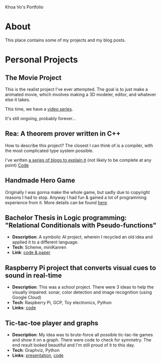 Khoa Vo's Portfolio

About
=====

This place contains some of my projects and my blog posts.

Personal Projects
=================

The Movie Project
------------------------------------

This is the realist project I've ever attempted.
The goal is to just make a animated movie,
which involves making a 3D modeler,
editor, and whatever else it takes.

This time, we have a [video series](https://www.youtube.com/playlist?list=PLY1DPYcN0cerZJHNUGYHlAjX1UCGa5i8k).

It's still ongoing, probably forever...

Rea: A theorem prover written in C++
------------------------------------

How to describe this project?
The closest I can think of is a compiler, with the most complicated type system possible.

I've written [a series of blogs to explain it](https://lackhoa.github.io/2023/06/09/rea-1.html) (not likely to be complete at any point)
[Code](https://github.com/lackhoa/rea-engine)

Handmade Hero Game
-------------------------------------------------------------------------------------

Originally I was gonna make the whole game, but sadly due to copyright reasons I had to stop.
Anyway I had fun & gained a lot of programming experience from it.
More details can be found
[here](https://lackhoa.github.io/2022/08/21/handmade-hero-learning-summary.html).

Bachelor Thesis in Logic programming: "Relational Conditionals with Pseudo-functions"
-------------------------------------------------------------------------------------

*   **Description**: A symbolic AI project, wherein I recycled an old idea and applied it to a different language.
*   **Tech**: Scheme, miniKanren
*   **Link**: [code & paper](https://github.com/lackhoa/staticKanren)

Raspberry Pi project that converts visual cues to sound in real-time
--------------------------------------------------------------------

*   **Description**: This was a school project. There were 3 ideas to help the visually impaired: sonar, color detection and image recognition (using Google Cloud)
*   **Tech**: Raspberry Pi, GCP, Toy electronics, Python
*   **Links**: [code](https://github.com/lackhoa/pi-visual)

Tic-tac-toe player and graphs
-----------------------------

*   **Description**: My idea was to brute-force all possible tic-tac-tie games and show it on a graph. There were code to check for symmetry. The end result looked beautiful and I'm still proud of it to this day.
*   **Tech**: Graphviz, Python
*   **Links**: [presentation](https://drive.google.com/file/d/0B87xosAJTDm1dGJQY01qZnB5UGc/view?usp=drive_open), [code](https://github.com/lackhoa/ttt-graph/tree/master)
